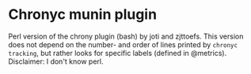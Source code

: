 Chronyc munin plugin
====================

Perl version of the chrony plugin (bash) by joti and zjttoefs.
This version does not depend on the number- and order of lines
printed by `chronyc tracking`, but rather looks for specific
labels (defined in @metrics). Disclaimer: I don't know perl.
